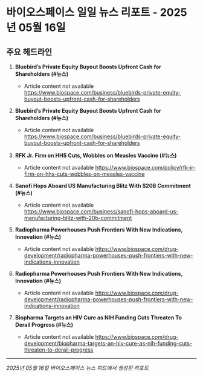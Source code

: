 # 바이오스페이스 일일 뉴스 리포트 - 2025년 05월 16일


## 주요 헤드라인

1. **Bluebird’s Private Equity Buyout Boosts Upfront Cash for Shareholders (#뉴스)**
   - Article content not available
   <https://www.biospace.com/business/bluebirds-private-equity-buyout-boosts-upfront-cash-for-shareholders>

2. **Bluebird’s Private Equity Buyout Boosts Upfront Cash for Shareholders (#뉴스)**
   - Article content not available
   <https://www.biospace.com/business/bluebirds-private-equity-buyout-boosts-upfront-cash-for-shareholders>

3. **RFK Jr. Firm on HHS Cuts, Wobbles on Measles Vaccine (#뉴스)**
   - Article content not available
   <https://www.biospace.com/policy/rfk-jr-firm-on-hhs-cuts-wobbles-on-measles-vaccine>

4. **Sanofi Hops Aboard US Manufacturing Blitz With $20B Commitment (#뉴스)**
   - Article content not available
   <https://www.biospace.com/business/sanofi-hops-aboard-us-manufacturing-blitz-with-20b-commitment>

5. **Radiopharma Powerhouses Push Frontiers With New Indications, Innovation (#뉴스)**
   - Article content not available
   <https://www.biospace.com/drug-development/radiopharma-powerhouses-push-frontiers-with-new-indications-innovation>

6. **Radiopharma Powerhouses Push Frontiers With New Indications, Innovation (#뉴스)**
   - Article content not available
   <https://www.biospace.com/drug-development/radiopharma-powerhouses-push-frontiers-with-new-indications-innovation>

7. **Biopharma Targets an HIV Cure as NIH Funding Cuts Threaten To Derail Progress (#뉴스)**
   - Article content not available
   <https://www.biospace.com/drug-development/biopharma-targets-an-hiv-cure-as-nih-funding-cuts-threaten-to-derail-progress>


---
*2025년 05월 16일 바이오스페이스 뉴스 피드에서 생성된 리포트*